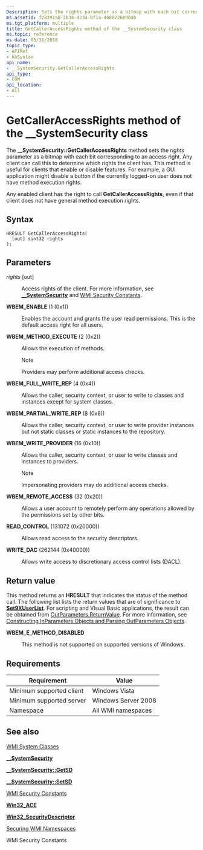 ```yaml
---
Description: Sets the rights parameter as a bitmap with each bit corresponding to an access right.
ms.assetid: f28391a8-2b34-4234-bf1a-4688726b0b4b
ms.tgt_platform: multiple
title: GetCallerAccessRights method of the __SystemSecurity class
ms.topic: reference
ms.date: 05/31/2018
topic_type: 
- APIRef
- kbSyntax
api_name: 
- __SystemSecurity.GetCallerAccessRights
api_type: 
- COM
api_location: 
- All
---
```


# GetCallerAccessRights method of the \_\_SystemSecurity class

The **\_\_SystemSecurity::GetCallerAccessRights** method sets the *rights* parameter as a bitmap with each bit corresponding to an access right. Any client can call this to determine which rights the client has. This method is useful for clients that enable or disable features. For example, a GUI application might disable a button if the currently logged-on user does not have method execution rights.

Any enabled client has the right to call **GetCallerAccessRights**, even if that client does not have general method execution rights.

## Syntax


```mof
HRESULT GetCallerAccessRights(
  [out] sint32 rights
);
```



## Parameters

<dl> <dt>

*rights* \[out\]
</dt> <dd>

Access rights of the client. For more information, see [**\_\_SystemSecurity**](--systemsecurity.md) and [WMI Security Constants](wmi-security-constants.md).

<dt>

<span id="WBEM_ENABLE"></span><span id="wbem_enable"></span>

<span id="WBEM_ENABLE"></span><span id="wbem_enable"></span>**WBEM\_ENABLE** (1 (0x1))


</dt> <dd>

Enables the account and grants the user read permissions. This is the default access right for all users.

</dd> <dt>

<span id="WBEM_METHOD_EXECUTE"></span><span id="wbem_method_execute"></span>

<span id="WBEM_METHOD_EXECUTE"></span><span id="wbem_method_execute"></span>**WBEM\_METHOD\_EXECUTE** (2 (0x2))


</dt> <dd>

Allows the execution of methods.

> [!Note]  
> Providers may perform additional access checks.

 

</dd> <dt>

<span id="WBEM_FULL_WRITE_REP"></span><span id="wbem_full_write_rep"></span>

<span id="WBEM_FULL_WRITE_REP"></span><span id="wbem_full_write_rep"></span>**WBEM\_FULL\_WRITE\_REP** (4 (0x4))


</dt> <dd>

Allows the caller, security context, or user to write to classes and instances except for system classes.

</dd> <dt>

<span id="WBEM_PARTIAL_WRITE_REP"></span><span id="wbem_partial_write_rep"></span>

<span id="WBEM_PARTIAL_WRITE_REP"></span><span id="wbem_partial_write_rep"></span>**WBEM\_PARTIAL\_WRITE\_REP** (8 (0x8))


</dt> <dd>

Allows the caller, security context, or user to write provider instances but not static classes or static instances to the repository.

</dd> <dt>

<span id="WBEM_WRITE_PROVIDER"></span><span id="wbem_write_provider"></span>

<span id="WBEM_WRITE_PROVIDER"></span><span id="wbem_write_provider"></span>**WBEM\_WRITE\_PROVIDER** (16 (0x10))


</dt> <dd>

Allows the caller, security context, or user to write classes and instances to providers.

> [!Note]  
> Impersonating providers may do additional access checks.

 

</dd> <dt>

<span id="WBEM_REMOTE_ACCESS"></span><span id="wbem_remote_access"></span>

<span id="WBEM_REMOTE_ACCESS"></span><span id="wbem_remote_access"></span>**WBEM\_REMOTE\_ACCESS** (32 (0x20))


</dt> <dd>

Allows a user account to remotely perform any operations allowed by the permissions set by other bits.

</dd> <dt>

<span id="READ_CONTROL"></span><span id="read_control"></span>

<span id="READ_CONTROL"></span><span id="read_control"></span>**READ\_CONTROL** (131072 (0x20000))


</dt> <dd>

Allows read access to the security descriptors.

</dd> <dt>

<span id="WRITE_DAC"></span><span id="write_dac"></span>

<span id="WRITE_DAC"></span><span id="write_dac"></span>**WRITE\_DAC** (262144 (0x40000))


</dt> <dd>

Allows write access to discretionary access control lists (DACL).

</dd> </dl> </dd> </dl>

## Return value

This method returns an **HRESULT** that indicates the status of the method call. The following list lists the return values that are of significance to [**Set9XUserList**](--systemsecurity-set9xuserlist.md). For scripting and Visual Basic applications, the result can be obtained from [OutParameters.ReturnValue](parsing-outparameters-objects.md). For more information, see [Constructing InParameters Objects and Parsing OutParameters Objects](constructing-inparameters-objects-and-parsing-outparameters-objects.md).

<dl> <dt>

**WBEM\_E\_METHOD\_DISABLED**
</dt> <dd>

This method is not supported on supported versions of Windows.

</dd> </dl>

## Requirements



| Requirement | Value |
|-------------------------------------|--------------------------------|
| Minimum supported client<br/> | Windows Vista<br/>       |
| Minimum supported server<br/> | Windows Server 2008<br/> |
| Namespace<br/>                | All WMI namespaces<br/>  |



## See also

<dl> <dt>

[WMI System Classes](wmi-system-classes.md)
</dt> <dt>

[**\_\_SystemSecurity**](--systemsecurity.md)
</dt> <dt>

[**\_\_SystemSecurity::GetSD**](--systemsecurity-getsd.md)
</dt> <dt>

[**\_\_SystemSecurity::SetSD**](--systemsecurity-setsd.md)
</dt> <dt>

[WMI Security Constants](wmi-security-constants.md)
</dt> <dt>

[**Win32\_ACE**](/previous-versions/windows/desktop/secrcw32prov/win32-ace)
</dt> <dt>

[**Win32\_SecurityDescriptor**](/previous-versions/windows/desktop/secrcw32prov/win32-securitydescriptor)
</dt> <dt>

[Securing WMI Namespaces](securing-wmi-namespaces.md)
</dt> <dt>

WMI Security Constants
</dt> </dl>

 

